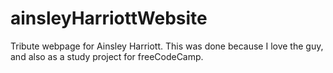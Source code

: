 # ainsleyHarriottWebsite
Tribute webpage for Ainsley Harriott. This was done because I love the guy, and also as a study project for freeCodeCamp.
